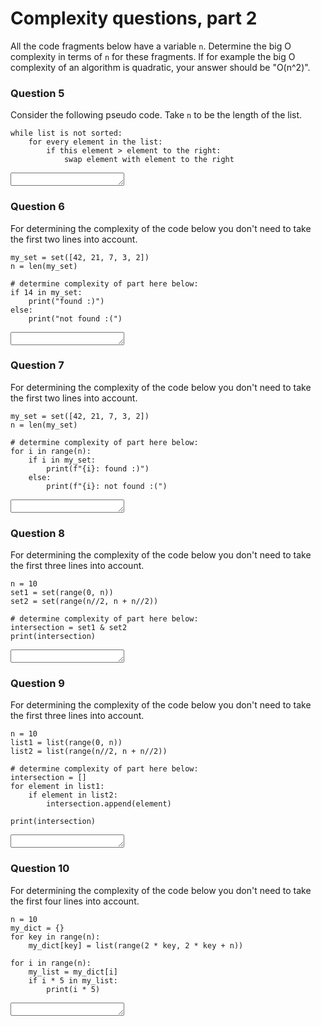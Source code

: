 # Complexity questions, part 2

All the code fragments below have a variable `n`. Determine the big O complexity in terms of `n` for these fragments. If for example the big O complexity of an algorithm is quadratic, your answer should be "O(n^2)".

### Question 5

Consider the following pseudo code. Take `n` to be the length of the list.

    while list is not sorted:
        for every element in the list:
            if this element > element to the right:
                swap element with element to the right

<textarea name="form[5]" rows="1" required=""></textarea>


### Question 6

For determining the complexity of the code below you don't need to take the first two lines into account.

    my_set = set([42, 21, 7, 3, 2])
    n = len(my_set)

    # determine complexity of part here below:
    if 14 in my_set:
        print("found :)")
    else:
        print("not found :(")

<textarea name="form[6]" rows="1" required=""></textarea>


### Question 7

For determining the complexity of the code below you don't need to take the first two lines into account.

    my_set = set([42, 21, 7, 3, 2])
    n = len(my_set)

    # determine complexity of part here below:
    for i in range(n):
        if i in my_set:
            print(f"{i}: found :)")
        else:
            print(f"{i}: not found :(")

<textarea name="form[7]" rows="1" required=""></textarea>

### Question 8

For determining the complexity of the code below you don't need to take the first three lines into account.

    n = 10
    set1 = set(range(0, n))
    set2 = set(range(n//2, n + n//2))

    # determine complexity of part here below:
    intersection = set1 & set2
    print(intersection)

<textarea name="form[8]" rows="1" required=""></textarea>

### Question 9

For determining the complexity of the code below you don't need to take the first three lines into account.

    n = 10
    list1 = list(range(0, n))
    list2 = list(range(n//2, n + n//2))

    # determine complexity of part here below:
    intersection = []
    for element in list1:
        if element in list2:
            intersection.append(element)

    print(intersection)

<textarea name="form[9]" rows="1" required=""></textarea>


### Question 10

For determining the complexity of the code below you don't need to take the first four lines into account.

    n = 10
    my_dict = {}
    for key in range(n):
        my_dict[key] = list(range(2 * key, 2 * key + n))

    for i in range(n):
        my_list = my_dict[i]
        if i * 5 in my_list:
            print(i * 5)

<textarea name="form[10]" rows="1" required=""></textarea>
